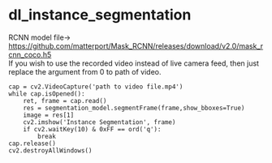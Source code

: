 # dl_instance_segmentation
RCNN model file-> https://github.com/matterport/Mask_RCNN/releases/download/v2.0/mask_rcnn_coco.h5
<br>
If you wish to use the recorded video instead of live camera feed, then just replace the argument from 0 to path of video.
```
cap = cv2.VideoCapture('path to video file.mp4')
while cap.isOpened():
    ret, frame = cap.read()
    res = segmentation_model.segmentFrame(frame,show_bboxes=True)
    image = res[1]
    cv2.imshow('Instance Segmentation', frame)
    if cv2.waitKey(10) & 0xFF == ord('q'):
        break
cap.release()
cv2.destroyAllWindows()
```
